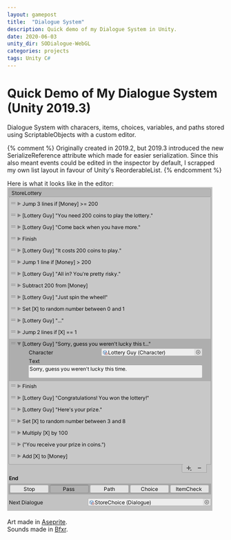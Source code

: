 ```yaml
---
layout: gamepost
title:  "Dialogue System"
description: Quick demo of my Dialogue System in Unity.
date: 2020-06-03
unity_dir: SODialogue-WebGL
categories: projects
tags: Unity C#
---
```


# Quick Demo of My Dialogue System (Unity 2019.3)

Dialogue System with characers, items, choices, variables, and paths stored using ScriptableObjects with a custom editor.

{% comment %}
Originally created in 2019.2, but 2019.3 introduced the new SerializeReference attribute which made for easier serialization. Since this also meant events could be edited in the inspector by default, I scrapped my own list layout in favour of Unity's ReorderableList.
{% endcomment %}

Here is what it looks like in the editor:  
![Example Image for the Editor](/assets/ExampleImage.png)

Art made in [Aseprite](https://github.com/aseprite/aseprite/).  
Sounds made in [Bfxr](https://github.com/increpare/bfxr).
